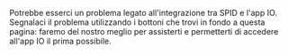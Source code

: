 Potrebbe esserci un problema legato all'integrazione tra SPID e l'app IO. Segnalaci il problema utilizzando i bottoni che trovi in fondo a questa pagina: faremo del nostro meglio per assisterti e permetterti di accedere  all'app IO il prima possibile.